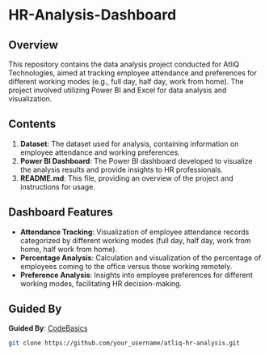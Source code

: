 # HR-Analysis-Dashboard

## Overview

This repository contains the data analysis project conducted for AtliQ Technologies, aimed at tracking employee attendance and preferences for different working modes (e.g., full day, half day, work from home). The project involved utilizing Power BI and Excel for data analysis and visualization.

## Contents

1. **Dataset**: The dataset used for analysis, containing information on employee attendance and working preferences.
2. **Power BI Dashboard**: The Power BI dashboard developed to visualize the analysis results and provide insights to HR professionals.
3. **README.md**: This file, providing an overview of the project and instructions for usage.

## Dashboard Features

- **Attendance Tracking**: Visualization of employee attendance records categorized by different working modes (full day, half day, work from home, half work from home).
- **Percentage Analysis**: Calculation and visualization of the percentage of employees coming to the office versus those working remotely.
- **Preference Analysis**: Insights into employee preferences for different working modes, facilitating HR decision-making.

## Guided By
**Guided By**: [CodeBasics](https://youtu.be/JC66t9eM10s?si=_wyBC-Z_1q04nYBZ)
   ```bash
   git clone https://github.com/your_username/atliq-hr-analysis.git
